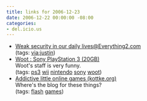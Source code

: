 ```yaml
---
title: links for 2006-12-23
date: 2006-12-22 00:00:00 -08:00
categories:
- del.icio.us
---
```


<ul class="delicious">
	<li>
		<div class="delicious-link"><a href="http://everything2.com/index.pl?node_id=1520430">Weak security in our daily lives@Everything2.com</a></div>
		<div class="delicious-tags">(tags: <a href="http://del.icio.us/torrez/via:justin">via:justin</a>)</div>
	</li>
	<li>
		<div class="delicious-link"><a href="http://www.woot.com/Blog/BlogEntry.aspx?BlogEntryId=1903">Woot : Sony PlayStation 3 (20GB)</a></div>
		<div class="delicious-extended">Woot's staff is very funny.</div>
		<div class="delicious-tags">(tags: <a href="http://del.icio.us/torrez/ps3">ps3</a> <a href="http://del.icio.us/torrez/wii">wii</a> <a href="http://del.icio.us/torrez/nintendo">nintendo</a> <a href="http://del.icio.us/torrez/sony">sony</a> <a href="http://del.icio.us/torrez/woot">woot</a>)</div>
	</li>
	<li>
		<div class="delicious-link"><a href="http://www.kottke.org/06/12/addictive-little-online-games">Addictive little online games (kottke.org)</a></div>
		<div class="delicious-extended">Where's the blog for these things?</div>
		<div class="delicious-tags">(tags: <a href="http://del.icio.us/torrez/flash">flash</a> <a href="http://del.icio.us/torrez/games">games</a>)</div>
	</li>
</ul>
